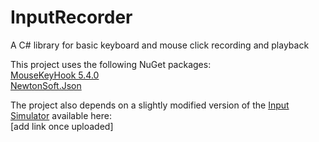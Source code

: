 # InputRecorder
A C# library for basic keyboard and mouse click recording and playback

This project uses the following NuGet packages:<br/>
[MouseKeyHook 5.4.0](https://www.nuget.org/packages/MouseKeyHook/)<br/>
[NewtonSoft.Json](https://www.nuget.org/packages/newtonsoft.json/)

The project also depends on a slightly modified version of the [Input Simulator](http://inputsimulator.codeplex.com/) available here:<br/>
[add link once uploaded]
